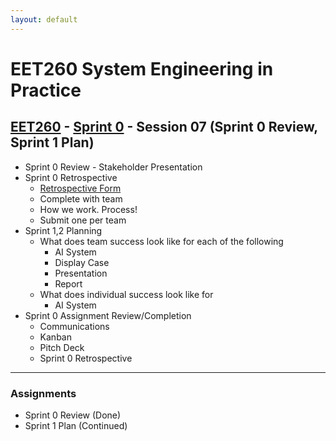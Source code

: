 ```yaml
---
layout: default
---
```


# EET260 System Engineering in Practice

## [EET260](../) - [Sprint 0](./) - Session 07 (Sprint 0 Review, Sprint 1 Plan)

- Sprint 0 Review - Stakeholder Presentation
- Sprint 0 Retrospective
    - [Retrospective Form](../resources/RetrospectiveForm.docx)
     - Complete with team
     - How we work. Process!
     - Submit one per team
- Sprint 1,2 Planning
    - What does team success look like for each of the following
        - AI System
        - Display Case
        - Presentation
        - Report
    - What does individual success look like for 
        - AI System
- Sprint 0 Assignment Review/Completion
    - Communications
    - Kanban
    - Pitch Deck
    - Sprint 0 Retrospective

---
### Assignments
- Sprint 0 Review (Done)
- Sprint 1 Plan (Continued)
